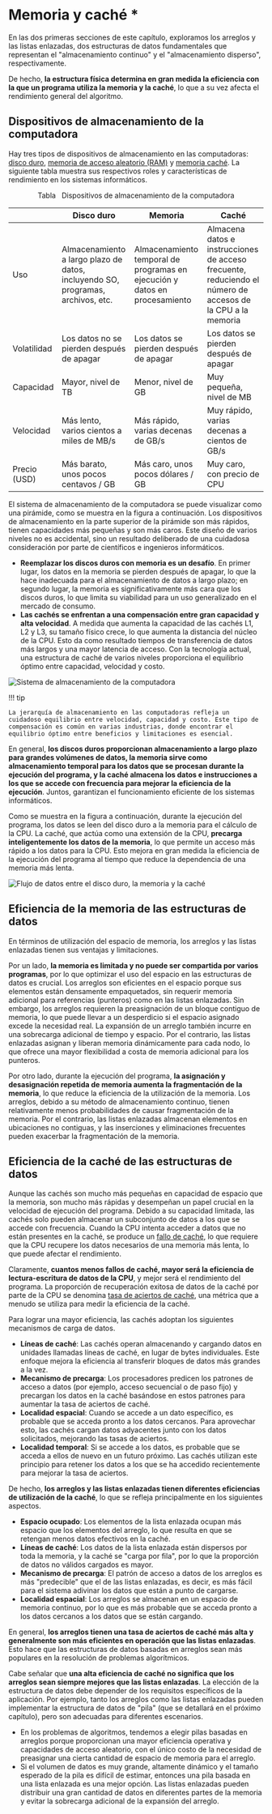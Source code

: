 # Memoria y caché *

En las dos primeras secciones de este capítulo, exploramos los arreglos y las listas enlazadas, dos estructuras de datos fundamentales que representan el "almacenamiento continuo" y el "almacenamiento disperso", respectivamente.

De hecho, **la estructura física determina en gran medida la eficiencia con la que un programa utiliza la memoria y la caché**, lo que a su vez afecta el rendimiento general del algoritmo.

## Dispositivos de almacenamiento de la computadora

Hay tres tipos de dispositivos de almacenamiento en las computadoras: <u>disco duro</u>, <u>memoria de acceso aleatorio (RAM)</u> y <u>memoria caché</u>. La siguiente tabla muestra sus respectivos roles y características de rendimiento en los sistemas informáticos.

<p align="center"> Tabla <id> &nbsp; Dispositivos de almacenamiento de la computadora </p>

|             | Disco duro                                                      | Memoria                                                                   | Caché                                                                                           |
| ----------- | -------------------------------------------------------------- | ------------------------------------------------------------------------ | ----------------------------------------------------------------------------------------------- |
| Uso       | Almacenamiento a largo plazo de datos, incluyendo SO, programas, archivos, etc. | Almacenamiento temporal de programas en ejecución y datos en procesamiento | Almacena datos e instrucciones de acceso frecuente, reduciendo el número de accesos de la CPU a la memoria |
| Volatilidad  | Los datos no se pierden después de apagar                               | Los datos se pierden después de apagar                                             | Los datos se pierden después de apagar                                                                    |
| Capacidad    | Mayor, nivel de TB                                               | Menor, nivel de GB                                                                   | Muy pequeña, nivel de MB                                                                            |
| Velocidad       | Más lento, varios cientos a miles de MB/s                      | Más rápido, varias decenas de GB/s                                             | Muy rápido, varias decenas a cientos de GB/s                                                     |
| Precio (USD) | Más barato, unos pocos centavos / GB                                      | Más caro, unos pocos dólares / GB                                             | Muy caro, con precio de CPU                                                                 |

El sistema de almacenamiento de la computadora se puede visualizar como una pirámide, como se muestra en la figura a continuación. Los dispositivos de almacenamiento en la parte superior de la pirámide son más rápidos, tienen capacidades más pequeñas y son más caros. Este diseño de varios niveles no es accidental, sino un resultado deliberado de una cuidadosa consideración por parte de científicos e ingenieros informáticos.

-   **Reemplazar los discos duros con memoria es un desafío**. En primer lugar, los datos en la memoria se pierden después de apagar, lo que la hace inadecuada para el almacenamiento de datos a largo plazo; en segundo lugar, la memoria es significativamente más cara que los discos duros, lo que limita su viabilidad para un uso generalizado en el mercado de consumo.
-   **Las cachés se enfrentan a una compensación entre gran capacidad y alta velocidad**. A medida que aumenta la capacidad de las cachés L1, L2 y L3, su tamaño físico crece, lo que aumenta la distancia del núcleo de la CPU. Esto da como resultado tiempos de transferencia de datos más largos y una mayor latencia de acceso. Con la tecnología actual, una estructura de caché de varios niveles proporciona el equilibrio óptimo entre capacidad, velocidad y costo.

![Sistema de almacenamiento de la computadora](ram_and_cache.assets/storage_pyramid.png)

!!! tip

    La jerarquía de almacenamiento en las computadoras refleja un cuidadoso equilibrio entre velocidad, capacidad y costo. Este tipo de compensación es común en varias industrias, donde encontrar el equilibrio óptimo entre beneficios y limitaciones es esencial.

En general, **los discos duros proporcionan almacenamiento a largo plazo para grandes volúmenes de datos, la memoria sirve como almacenamiento temporal para los datos que se procesan durante la ejecución del programa, y la caché almacena los datos e instrucciones a los que se accede con frecuencia para mejorar la eficiencia de la ejecución**. Juntos, garantizan el funcionamiento eficiente de los sistemas informáticos.

Como se muestra en la figura a continuación, durante la ejecución del programa, los datos se leen del disco duro a la memoria para el cálculo de la CPU. La caché, que actúa como una extensión de la CPU, **precarga inteligentemente los datos de la memoria**, lo que permite un acceso más rápido a los datos para la CPU. Esto mejora en gran medida la eficiencia de la ejecución del programa al tiempo que reduce la dependencia de una memoria más lenta.

![Flujo de datos entre el disco duro, la memoria y la caché](ram_and_cache.assets/computer_storage_devices.png)

## Eficiencia de la memoria de las estructuras de datos

En términos de utilización del espacio de memoria, los arreglos y las listas enlazadas tienen sus ventajas y limitaciones.

Por un lado, **la memoria es limitada y no puede ser compartida por varios programas**, por lo que optimizar el uso del espacio en las estructuras de datos es crucial. Los arreglos son eficientes en el espacio porque sus elementos están densamente empaquetados, sin requerir memoria adicional para referencias (punteros) como en las listas enlazadas. Sin embargo, los arreglos requieren la preasignación de un bloque contiguo de memoria, lo que puede llevar a un desperdicio si el espacio asignado excede la necesidad real. La expansión de un arreglo también incurre en una sobrecarga adicional de tiempo y espacio. Por el contrario, las listas enlazadas asignan y liberan memoria dinámicamente para cada nodo, lo que ofrece una mayor flexibilidad a costa de memoria adicional para los punteros.

Por otro lado, durante la ejecución del programa, **la asignación y desasignación repetida de memoria aumenta la fragmentación de la memoria**, lo que reduce la eficiencia de la utilización de la memoria. Los arreglos, debido a su método de almacenamiento continuo, tienen relativamente menos probabilidades de causar fragmentación de la memoria. Por el contrario, las listas enlazadas almacenan elementos en ubicaciones no contiguas, y las inserciones y eliminaciones frecuentes pueden exacerbar la fragmentación de la memoria.

## Eficiencia de la caché de las estructuras de datos

Aunque las cachés son mucho más pequeñas en capacidad de espacio que la memoria, son mucho más rápidas y desempeñan un papel crucial en la velocidad de ejecución del programa. Debido a su capacidad limitada, las cachés solo pueden almacenar un subconjunto de datos a los que se accede con frecuencia. Cuando la CPU intenta acceder a datos que no están presentes en la caché, se produce un <u>fallo de caché</u>, lo que requiere que la CPU recupere los datos necesarios de una memoria más lenta, lo que puede afectar el rendimiento.

Claramente, **cuantos menos fallos de caché, mayor será la eficiencia de lectura-escritura de datos de la CPU**, y mejor será el rendimiento del programa. La proporción de recuperación exitosa de datos de la caché por parte de la CPU se denomina <u>tasa de aciertos de caché</u>, una métrica que a menudo se utiliza para medir la eficiencia de la caché.

Para lograr una mayor eficiencia, las cachés adoptan los siguientes mecanismos de carga de datos.

-   **Líneas de caché**: Las cachés operan almacenando y cargando datos en unidades llamadas líneas de caché, en lugar de bytes individuales. Este enfoque mejora la eficiencia al transferir bloques de datos más grandes a la vez.
-   **Mecanismo de precarga**: Los procesadores predicen los patrones de acceso a datos (por ejemplo, acceso secuencial o de paso fijo) y precargan los datos en la caché basándose en estos patrones para aumentar la tasa de aciertos de caché.
-   **Localidad espacial**: Cuando se accede a un dato específico, es probable que se acceda pronto a los datos cercanos. Para aprovechar esto, las cachés cargan datos adyacentes junto con los datos solicitados, mejorando las tasas de aciertos.
-   **Localidad temporal**: Si se accede a los datos, es probable que se acceda a ellos de nuevo en un futuro próximo. Las cachés utilizan este principio para retener los datos a los que se ha accedido recientemente para mejorar la tasa de aciertos.

De hecho, **los arreglos y las listas enlazadas tienen diferentes eficiencias de utilización de la caché**, lo que se refleja principalmente en los siguientes aspectos.

-   **Espacio ocupado**: Los elementos de la lista enlazada ocupan más espacio que los elementos del arreglo, lo que resulta en que se retengan menos datos efectivos en la caché.
-   **Líneas de caché**: Los datos de la lista enlazada están dispersos por toda la memoria, y la caché se "carga por fila", por lo que la proporción de datos no válidos cargados es mayor.
-   **Mecanismo de precarga**: El patrón de acceso a datos de los arreglos es más "predecible" que el de las listas enlazadas, es decir, es más fácil para el sistema adivinar los datos que están a punto de cargarse.
-   **Localidad espacial**: Los arreglos se almacenan en un espacio de memoria continuo, por lo que es más probable que se acceda pronto a los datos cercanos a los datos que se están cargando.

En general, **los arreglos tienen una tasa de aciertos de caché más alta y generalmente son más eficientes en operación que las listas enlazadas**. Esto hace que las estructuras de datos basadas en arreglos sean más populares en la resolución de problemas algorítmicos.

Cabe señalar que **una alta eficiencia de caché no significa que los arreglos sean siempre mejores que las listas enlazadas**. La elección de la estructura de datos debe depender de los requisitos específicos de la aplicación. Por ejemplo, tanto los arreglos como las listas enlazadas pueden implementar la estructura de datos de "pila" (que se detallará en el próximo capítulo), pero son adecuadas para diferentes escenarios.

-   En los problemas de algoritmos, tendemos a elegir pilas basadas en arreglos porque proporcionan una mayor eficiencia operativa y capacidades de acceso aleatorio, con el único costo de la necesidad de preasignar una cierta cantidad de espacio de memoria para el arreglo.
-   Si el volumen de datos es muy grande, altamente dinámico y el tamaño esperado de la pila es difícil de estimar, entonces una pila basada en una lista enlazada es una mejor opción. Las listas enlazadas pueden distribuir una gran cantidad de datos en diferentes partes de la memoria y evitar la sobrecarga adicional de la expansión del arreglo.
